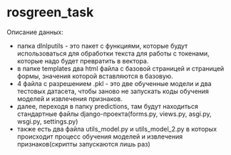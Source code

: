 # rosgreen_task
Описание данных:
- папка dlnlputils - это пакет с функциями, которые будут использоваться для обработки текста для работы с токенами, которые надо будет превратить в вектора.
- в папке templates два html файла с базовой страницей и страницей формы, значения которой вставляются в базовую.
- 4 файла с разрешением .pkl - это две обученные модели и два тестовых датасета, чтобы заново не запускать коды обучения моделей и извлечения признаков.
- далее, переходя в папку predictions, там будут находиться стандартные файлы django-проекта(forms.py, views.py, asgi.py, wsgi.py, settings.py)
- также есть два файла utils_model.py и utils_model_2.py в которых происходит процесс обучения моделей и извлечения признаков(скрипты запускаются лишь раз)

